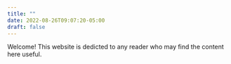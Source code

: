 ```yaml
---
title: ""
date: 2022-08-26T09:07:20-05:00
draft: false 
---
```


Welcome! This website is dedicted to any reader who may find the content here useful.